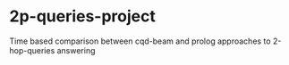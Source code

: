 # 2p-queries-project
Time based comparison between cqd-beam and prolog approaches to 2-hop-queries answering
